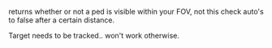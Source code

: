 returns whether or not a ped is visible within your FOV, not this check auto's to false after a certain distance.


Target needs to be tracked.. won't work otherwise.